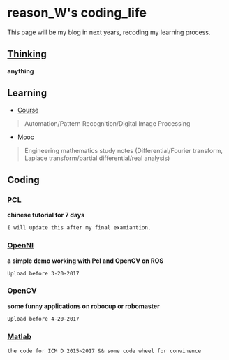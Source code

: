 # reason_W's coding_life
This page will be my blog in next years, recoding my learning process.

## [Thinking](https://github.com/reasonW/reason_W_life/tree/master/Thinking) 

**anything**

## Learning
- [Course](https://github.com/reasonW/reason_W_life.io/tree/master/Course)
> Automation/Pattern Recognition/Digital Image Processing

- Mooc
> Engineering mathematics study notes (Differential/Fourier transform, Laplace transform/partial differential/real analysis)

## Coding

### [PCL](http://pointclouds.org/) 
**chinese tutorial for 7 days** 

```
I will update this after my final examiantion.
```

### [OpenNI](http://openni.ru/) 
**a simple demo working with Pcl and OpenCV on ROS**

```
Upload before 3-20-2017
```

### [OpenCV](https://github.com/reasonW/reason_W_life/tree/master/OpenCV)
**some funny applications on robocup or robomaster**

```
Upload before 4-20-2017
```

### [Matlab](https://github.com/reasonW/reason_W_life/tree/master/Matlab)

```
the code for ICM D 2015~2017 && some code wheel for convinence
```
